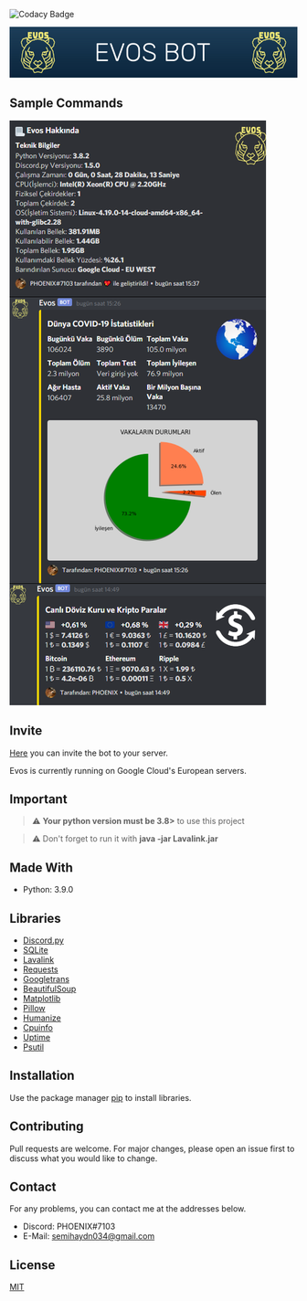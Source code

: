 <!--
*** Semih Aydın 2020
-->
![Codacy Badge](https://app.codacy.com/project/badge/Grade/4c254313de2d4ca0a5d6d5813b981117)

![Evos](./images/evosBanner.jpg)

## Sample Commands

![Example](./images/exampleCommands.png)

## Invite

[Here](https://discord.com/api/oauth2/authorize?client_id=675459603420545056&permissions=8&scope=bot) you can invite the bot to your server.

Evos is currently running on Google Cloud's European servers.

## Important

> :warning: **Your python version must be 3.8>** to use this project

> :warning: Don't forget to run it with **java -jar Lavalink.jar**

## Made With

*   Python: 3.9.0

## Libraries

*   [Discord.py](https://github.com/Rapptz/discord.py)
*   [SQLite](https://github.com/sqlite/sqlite)
*   [Lavalink](https://github.com/Frederikam/Lavalink)
*   [Requests](https://github.com/psf/requests)
*   [Googletrans](https://github.com/ssut/py-googletrans)
*   [BeautifulSoup](https://www.crummy.com/software/BeautifulSoup/bs4/doc/)
*   [Matplotlib](https://github.com/matplotlib/matplotlib)
*   [Pillow](https://github.com/python-pillow/Pillow)
*   [Humanize](https://github.com/jmoiron/humanize)
*   [Cpuinfo](https://github.com/workhorsy/py-cpuinfo)
*   [Uptime](https://github.com/Cairnarvon/uptime)
*   [Psutil](https://github.com/giampaolo/psutil)

## Installation
Use the package manager [pip](https://pip.pypa.io/en/stable/) to install libraries.

## Contributing
Pull requests are welcome. For major changes, please open an issue first to discuss what you would like to change.

## Contact
For any problems, you can contact me at the addresses below.
*   Discord: PHOENIX#7103
*   E-Mail: semihaydn034@gmail.com

## License
[MIT](https://choosealicense.com/licenses/mit/)
